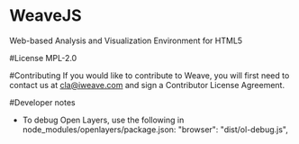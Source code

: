 # WeaveJS
Web-based Analysis and Visualization Environment for HTML5

#License
MPL-2.0

#Contributing
If you would like to contribute to Weave, you will first need to contact us at cla@iweave.com and sign a Contributor License Agreement.

#Developer notes
* To debug Open Layers, use the following in node_modules/openlayers/package.json:  "browser": "dist/ol-debug.js",
